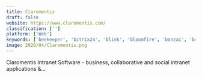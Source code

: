 ```yaml
---
title: Claromentis
draft: false 
website: https://www.claromentis.com/
classification: ['']
platform: ['Web']
keywords: ['beekeeper', 'bitrix24', 'blink', 'bloomfire', 'bonzai', 'brosix', 'directorpoint', 'elium', 'flock', 'happeo', 'huddle', 'intellienterprise', 'intranet_connections', 'jive', 'jostle', 'noodle', 'onboard', 'samepage', 'twine', 'unily']
image: 2020/04/Claromentis.png
---
```

Claromentis Intranet Software - business, collaborative and social intranet applications &...